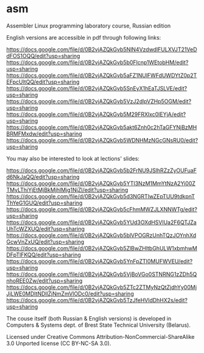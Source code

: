 asm
===

Assembler Linux programming laboratory course, Russian edition

English versions are accessible in pdf through following links:

https://docs.google.com/file/d/0B2vjAZQkGvb5NlN4VzdwdlFULXVJT21VeDdFOS1OQQ/edit?usp=sharing  
https://docs.google.com/file/d/0B2vjAZQkGvb5b0Flcnp1WEtobHM/edit?usp=sharing  
https://docs.google.com/file/d/0B2vjAZQkGvb5aFZ1NUlFWFdUWDYtZ0p2TEFpcUltQQ/edit?usp=sharing  
https://docs.google.com/file/d/0B2vjAZQkGvb5SnEyX1hEaTJSLVE/edit?usp=sharing  
https://docs.google.com/file/d/0B2vjAZQkGvb5VzJ2dlpVZHp5OGM/edit?usp=sharing  
https://docs.google.com/file/d/0B2vjAZQkGvb5M29FRXlxc0lEYjA/edit?usp=sharing  
https://docs.google.com/file/d/0B2vjAZQkGvb5akt6Znh0c2hTaGFYNjBzMHBRMFMxdw/edit?usp=sharing  
https://docs.google.com/file/d/0B2vjAZQkGvb5WDNHMzNGcGNsRU0/edit?usp=sharing  

You may also be interested to look at lections' slides:

https://docs.google.com/file/d/0B2vjAZQkGvb5b2FrNU9JSlhRZzZyOUFuaFd6NkJaQQ/edit?usp=sharing  
https://docs.google.com/file/d/0B2vjAZQkGvb5YTI3NzM1MmYtNzA2Yi00ZTMyLThiYjEtMjBkMjhlMjg1NjZl/edit?usp=sharing  
https://docs.google.com/file/d/0B2vjAZQkGvb5d3NGRTlwZEpTUU9tdkpnTThYeG1GUQ/edit?usp=sharing  
https://docs.google.com/file/d/0B2vjAZQkGvb5cFhmMWZJLXNNWTg/edit?usp=sharing  
https://docs.google.com/file/d/0B2vjAZQkGvb5YUd3OXdHSVlUa2F6QTJZaUhTcWZXUQ/edit?usp=sharing  
https://docs.google.com/file/d/0B2vjAZQkGvb5blVPOGRzUnhTQzJOYnhXdGcwVnZxUQ/edit?usp=sharing  
https://docs.google.com/file/d/0B2vjAZQkGvb5ZlBwZHltbGhULW1xbmhwMDFpTlFKQQ/edit?usp=sharing  
https://docs.google.com/file/d/0B2vjAZQkGvb5YnFpZTl0MUFWVEU/edit?usp=sharing  
https://docs.google.com/file/d/0B2vjAZQkGvb5VjBoVGo0STNRNG1zZDh5QnhoREE0Zw/edit?usp=sharing  
https://docs.google.com/file/d/0B2vjAZQkGvb5ZTc2ZTMyNzQtZjdhYy00MjJjLWE0MDItNDllZjNmZmVlODc0/edit?usp=sharing  
https://docs.google.com/file/d/0B2vjAZQkGvb5TzJfeHVldDhHX2s/edit?usp=sharing  

The couse itself (both Russian & English versions) is developed in Computers & Systems dept. of Brest State Technical University (Belarus).

Licensed under Creative Commons Attribution-NonCommercial-ShareAlike 3.0 Unported license (CC BY-NC-SA 3.0).
